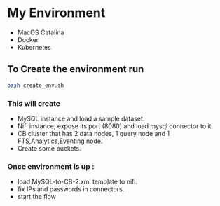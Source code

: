 # My Environment

* MacOS Catalina
* Docker
* Kubernetes

## To Create the environment run

```bash
bash create_env.sh
```

### This will create

* MySQL instance and load a sample dataset.
* Nifi instance, expose its port \(8080\) and load mysql connector to it.
* CB cluster that has 2 data nodes, 1 query node and 1 FTS,Analytics,Eventing node.
* Create some buckets.

### Once environment is up :

* load MySQL-to-CB-2.xml template to nifi.
* fix IPs and passwords in connectors.
* start the flow

